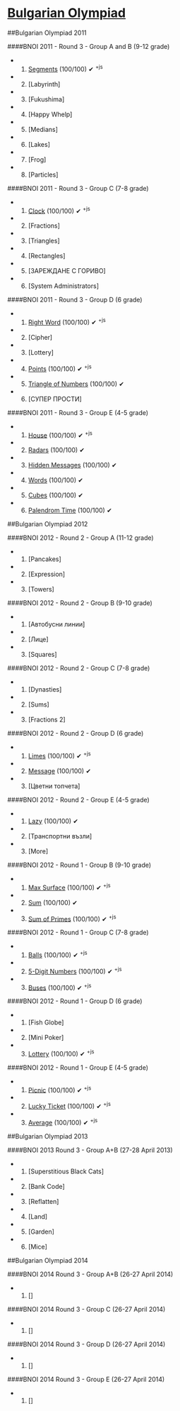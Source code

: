 [Bulgarian Olympiad](http://bgcoder.com/Contests/List/ByCategory/32/Bulgarian-Olympiad)
==================

##Bulgarian Olympiad 2011

####BNOI 2011 - Round 3 - Group A and B (9-12 grade)
 * 01. [Segments](https://github.com/Termininja/BGCoder/tree/master/Bulgarian%20Competitions/BNOI%20-%20Group%20A%20and%20B/Segments) (100/100) ✔ <sup>+js</sup>
 * 02. [Labyrinth]
 * 03. [Fukushima]
 * 04. [Happy Whelp]
 * 05. [Medians]
 * 06. [Lakes]
 * 07. [Frog]
 * 08. [Particles]

####BNOI 2011 - Round 3 - Group C (7-8 grade) 
 * 01. [Clock](https://github.com/Termininja/BGCoder/tree/master/Bulgarian%20Competitions/BNOI%20-%20Group%20C/Clock) (100/100) ✔ <sup>+js</sup>
 * 02. [Fractions]
 * 03. [Triangles]
 * 04. [Rectangles]
 * 05. [ЗАРЕЖДАНЕ С ГОРИВО]
 * 06. [System Administrators]

####BNOI 2011 - Round 3 - Group D (6 grade)
 * 01. [Right Word](https://github.com/Termininja/BGCoder/tree/master/Bulgarian%20Competitions/BNOI%20-%20Group%20D/Right%20Word) (100/100) ✔ <sup>+js</sup>
 * 02. [Cipher]
 * 03. [Lottery]
 * 04. [Points](https://github.com/Termininja/BGCoder/tree/master/Bulgarian%20Competitions/BNOI%20-%20Group%20D/Points) (100/100) ✔ <sup>+js</sup>
 * 05. [Triangle of Numbers](https://github.com/Termininja/BGCoder/tree/master/Bulgarian%20Competitions/BNOI%20-%20Group%20D/Triangle%20of%20Numbers) (100/100) ✔
 * 06. [СУПЕР ПРОСТИ]

####BNOI 2011 - Round 3 - Group E (4-5 grade)
 * 01. [House](https://github.com/Termininja/BGCoder/tree/master/Bulgarian%20Competitions/BNOI%20-%20Group%20E/House) (100/100) ✔ <sup>+js</sup>
 * 02. [Radars](https://github.com/Termininja/BGCoder/tree/master/Bulgarian%20Competitions/BNOI%20-%20Group%20E/Radars) (100/100) ✔
 * 03. [Hidden Messages](https://github.com/Termininja/BGCoder/tree/master/Bulgarian%20Competitions/BNOI%20-%20Group%20E/Hidden%20Messages) (100/100) ✔
 * 04. [Words](https://github.com/Termininja/BGCoder/tree/master/Bulgarian%20Competitions/BNOI%20-%20Group%20E/Words) (100/100) ✔
 * 05. [Cubes](https://github.com/Termininja/BGCoder/tree/master/Bulgarian%20Competitions/BNOI%20-%20Group%20E/Cubes) (100/100) ✔
 * 06. [Palendrom Time](https://github.com/Termininja/BGCoder/tree/master/Bulgarian%20Competitions/BNOI%20-%20Group%20E/Palendrom%20Time) (100/100) ✔


##Bulgarian Olympiad 2012

####BNOI 2012 - Round 2 - Group A (11-12 grade) 
 * 01. [Pancakes]
 * 02. [Expression]
 * 03. [Towers]

####BNOI 2012 - Round 2 - Group B (9-10 grade) 
 * 01. [Автобусни линии]
 * 02. [Лице]
 * 03. [Squares]

####BNOI 2012 - Round 2 - Group C (7-8 grade)
 * 01. [Dynasties]
 * 02. [Sums]
 * 03. [Fractions 2]

####BNOI 2012 - Round 2 - Group D (6 grade)
 * 01. [Limes](https://github.com/Termininja/BGCoder/tree/master/Bulgarian%20Competitions/BNOI%20-%20Group%20D/Limes) (100/100) ✔ <sup>+js</sup>
 * 02. [Message](https://github.com/Termininja/BGCoder/tree/master/Bulgarian%20Competitions/BNOI%20-%20Group%20D/Message) (100/100) ✔
 * 03. [Цветни топчета]

####BNOI 2012 - Round 2 - Group E (4-5 grade) 
 * 01. [Lazy](https://github.com/Termininja/BGCoder/tree/master/Bulgarian%20Competitions/BNOI%20-%20Group%20E/Lazy) (100/100) ✔
 * 02. [Транспортни възли]
 * 03. [More]

####BNOI 2012 - Round 1 - Group B (9-10 grade)
 * 01. [Max Surface](https://github.com/Termininja/BGCoder/tree/master/Bulgarian%20Competitions/BNOI%20-%20Group%20A%20and%20B/Max%20Surface) (100/100) ✔ <sup>+js</sup>
 * 02. [Sum](https://github.com/Termininja/BGCoder/tree/master/Bulgarian%20Competitions/BNOI%20-%20Group%20A%20and%20B/Sum) (100/100) ✔
 * 03. [Sum of Primes](https://github.com/Termininja/BGCoder/tree/master/Bulgarian%20Competitions/BNOI%20-%20Group%20A%20and%20B/Sum%20of%20Primes) (100/100) ✔ <sup>+js</sup>

####BNOI 2012 - Round 1 - Group C (7-8 grade)
 * 01. [Balls](https://github.com/Termininja/BGCoder/tree/master/Bulgarian%20Competitions/BNOI%20-%20Group%20C/Balls) (100/100) ✔ <sup>+js</sup>
 * 02. [5-Digit Numbers](https://github.com/Termininja/BGCoder/tree/master/Bulgarian%20Competitions/BNOI%20-%20Group%20C/Digit%20Numbers) (100/100) ✔ <sup>+js</sup>
 * 03. [Buses](https://github.com/Termininja/BGCoder/tree/master/Bulgarian%20Competitions/BNOI%20-%20Group%20C/Buses) (100/100) ✔ <sup>+js</sup>

####BNOI 2012 - Round 1 - Group D (6 grade)
 * 01. [Fish Globe]
 * 02. [Mini Poker]
 * 03. [Lottery](https://github.com/Termininja/BGCoder/tree/master/Bulgarian%20Competitions/BNOI%20-%20Group%20D/Lottery) (100/100) ✔ <sup>+js</sup>

####BNOI 2012 - Round 1 - Group E (4-5 grade)
 * 01. [Picnic](https://github.com/Termininja/BGCoder/tree/master/Bulgarian%20Competitions/BNOI%20-%20Group%20E/Picnic) (100/100) ✔ <sup>+js</sup>
 * 02. [Lucky Ticket](https://github.com/Termininja/BGCoder/tree/master/Bulgarian%20Competitions/BNOI%20-%20Group%20E/Lucky%20Ticket) (100/100) ✔ <sup>+js</sup>
 * 03. [Average](https://github.com/Termininja/BGCoder/tree/master/Bulgarian%20Competitions/BNOI%20-%20Group%20E/Average) (100/100) ✔ <sup>+js</sup>


##Bulgarian Olympiad 2013

####BNOI 2013 Round 3 - Group A+B (27-28 April 2013)
 * 01. [Superstitious Black Cats]
 * 02. [Bank Code]
 * 03. [Reflatten]
 * 04. [Land]
 * 05. [Garden]
 * 06. [Mice]


##Bulgarian Olympiad 2014

####BNOI 2014 Round 3 - Group A+B (26-27 April 2014)
 * 01. []

####BNOI 2014 Round 3 - Group C (26-27 April 2014)
 * 01. []

####BNOI 2014 Round 3 - Group D (26-27 April 2014)
 * 01. []

####BNOI 2014 Round 3 - Group E (26-27 April 2014)
 * 01. []
